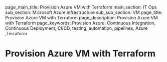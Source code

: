 page_main_title: Provision Azure VM with Terraform
main_section: IT Ops
sub_section: Microsoft Azure infrastructure
sub_sub_section: VM
page_title: Provision Azure VM with Terraform
page_description: Provision Azure VM with Terraform
page_keywords: Provision Azure, Continuous Integration, Continuous Deployment, CI/CD, testing, automation, pipelines, Azure ,Terraform

# Provision Azure VM with Terraform
